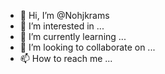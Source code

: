 - 👋 Hi, I’m @Nohjkrams
- 👀 I’m interested in ...
- 🌱 I’m currently learning ...
- 💞️ I’m looking to collaborate on ...
- 📫 How to reach me ...

<!---
Nohjkrams/Nohjkrams is a ✨ special ✨ repository because its `README.md` (this file) appears on your GitHub profile.
You can click the Preview link to take a look at your changes.
--->
